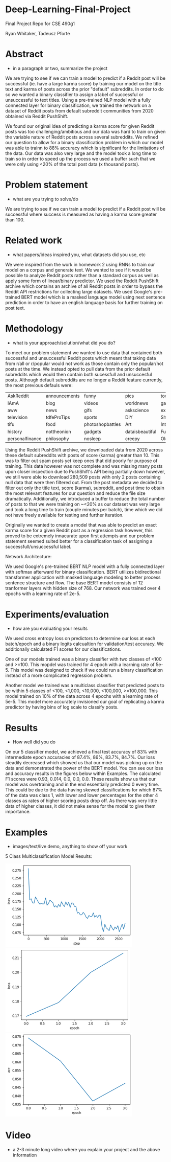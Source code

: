 # Deep-Learning-Final-Project
Final Project Repo for CSE 490g1

Ryan Whitaker, Tadeusz Pforte

# Abstract
- in a paragraph or two, summarize the project

We are trying to see if we can train a model to predict if a Reddit post will be successful (ie. have a large karma score) by training our model on the title text and karma of posts across the prior "default" subreddits. In order to do so we wanted a binary classifier to assign a label of successful or unsuccessful to text titles. Using a pre-trained NLP model with a fully connected layer for binary classification, we trained the network on a dataset of Reddit posts from default subreddit communities from 2020 obtained via Reddit PushShift.

We found our original idea of predicting a karma score for given Reddit posts was too challenging/ambitious and our data was hard to train on given the variable nature of Reddit posts across several subreddits. We refined our question to allow for a binary classification problem in which our model was able to trainn to 88% accuracy which is significant for the limitations of the data. Our data was also very large and the model took a long time to train so in order to speed up the process we used a buffer such that we were only using <20% of the total post data (x thousand posts).

# Problem statement 
- what are you trying to solve/do

We are trying to see if we can train a model to predict if a Reddit post will be successful where success is measured as having a karma score greater than 100.

# Related work 
- what papers/ideas inspired you, what datasets did you use, etc

We were inspired from the work in homework 2 using RNNs to train our model on a corpus and generate text. We wanted to see if it would be possible to analyze Reddit posts rather than a standard corpus as well as apply some form of linear/binary predictor. We used the Reddit PushShift archive which contains an archive of all Reddit posts in order to bypass the Reddit API restrictions for collecting large datasets. We used Google's pre-trained BERT model which is a masked language model using next sentence prediction in order to have an english language basis for further training on post text. 

# Methodology 
- what is your approach/solution/what did you do?

To meet our problem statement we wanted to use data that contained both successful and unsuccessful Reddit posts which meant that taking data from r/all or r/popular would not work as those contain only the popular/hot posts at the time. We instead opted to pull data from the prior default subreddits which would then contain both sucessfull and unsuccesful posts. Although default subreddits are no longer a Reddit feature currently, the most previous defauls were:

<table>
    <tr>
      <td>AskReddit</td>
      <td>announcements</td>
      <td>funny</td>
      <td>pics</td>
      <td>todayilearned</td>
      <td>science</td>
      <td>TwoXChromosomes</td>
    </tr>
      <td>IAmA</td>
      <td>blog</td>
      <td>videos</td>
      <td>worldnews</td>
      <td>gaming</td>
      <td>movies</td>
      <td>Music</td>
    </tr>
    <tr>
      <td>aww</td>
      <td>news</td>
      <td>gifs</td>
      <td>askscience</td>
      <td>explaintdkeimfive</td>
      <td>EarthPorn</td>
      <td>books</td>
    </tr>
    <tr>  
      <td>television</td>
      <td>tdfeProTips</td>
      <td>sports</td>
      <td>DIY</td>
      <td>Showerthoughts</td>
      <td>space</td>
      <td>Jokes</td>
    </tr>
    <tr>
      <td>tifu</td>
      <td>food</td>
      <td>photoshopbattles</td>
      <td>Art</td>
      <td>InternetIsBeautiful</td>
      <td>mildlyinteresting</td>
      <td>GetMotivated</td>
    </tr>
    <tr>
      <td>history</td>
      <td>nottheonion</td>
      <td>gadgets</td>
      <td>dataisbeautiful</td>
      <td>Futurology</td>
      <td>Documentaries</td>
      <td>tdstentothis</td>
    </tr>
    <tr>
      <td>personalfinance</td>
      <td>philosophy</td>
      <td>nosleep</td>
      <td>creepy</td>
      <td>OldSchoolCool</td>
      <td>UptdftingNews</td>
      <td>WritingPrompts</td>
    </tr>
  </table>

Using the Reddit PushShift archive, we downloaded data from 2020 across these default subreddits with posts of score (karma) greater than 10. This was to filter out spam posts yet keep ones that did poorly for purpose of training. This data however was not complete and was missing many posts upon closer inspection due to PushShift's API being partially down however, we still were able to download 280,509 posts with only 2 posts containing null data that were then filtered out. From the post metadata we decided to filter out only the title text, score (karma), subreddit, and post time to obtain the most relevant features for our question and reduce the file size dramatically. Additionally, we introduced a buffer to reduce the total number of posts to that we were training on ~<20% as our dataset was very large and took a long time to train (couple minutes per batch), time which we did not have freely available for testing and further iteration. 

Originally we wanted to create a model that was able to predict an exact karma score for a given Reddit post as a regression task however, this proved to be extremely innacurate upon first attempts and our problem statement seemed suited better for a classification task of assigning a successfull/unsuccessful label. 

Network Architecture: 

We used Google's pre-trained BERT NLP model with a fully connected layer with softmax afterward for binary classification. BERT utilizes bidirectional transformer application with masked language modeling to better process sentence structure and flow. The base BERT model consists of 12 tranformer layers with hidden size of 768. Our network was trained over 4 epochs with a learning rate of 2e-5.

# Experiments/evaluation 
- how are you evaluating your results

We used cross entropy loss on predictors to determine our loss at each batch/epoch and a binary logits calcualtion for validation/test accuracy. We additionally calculated F1 scores for our classifications.

One of our models trained was a binary classifier with two classes of <100 and >=100. This mopdel was trained for 4 epoch with a learning rate of 5e-5. This model was designed to check if we could run a binary classification instead of a more complicated regression problem.

Another model we trained was a multiclass classifier that predicted posts to be within 5 classes of <100, <1,000, <10,000, <100,000, >=100,000. This model trained on 10% of the data across 4 epochs with a learning rate of 5e-5. This model more accurately invisioned our goal of replicating a karma predictor by having bins of log scale to classify posts.

# Results 
- How well did you do

On our 5 classifier model, we achieved a final test accuracy of 83% with intermediate epoch accuracies of 87.4%, 86%, 83.7%, 84.7%. Our loss steadily decreased which showed us that our model was picking up on the data and demonstrated the power of the BERT model. You can see our loss and accuracy results in the figures below within Examples. The calculated F1 scores were 0.93, 0.014, 0.0, 0.0, 0.0. These results show us that our model was overtraining and in the end essentially predicted 0 every time. This could be due to the data having skewed classifications for which 87% of the data was class 1, with lower and lower percentages for the other 4 classes as rates of higher scoring posts drop off. As there was very little data of higher classes, it did not make sense for the model to give them importance.

# Examples 
- images/text/live demo, anything to show off your work

5 Class Multiclassification Model Results: 

![5 class results step loss](https://github.com/Ryan018/Deep-Learning-Final-Project/blob/main/step%20loss.png)
![5 class results val loss](https://github.com/Ryan018/Deep-Learning-Final-Project/blob/main/step%20val%20loss.png)
![5 class results val loss](https://github.com/Ryan018/Deep-Learning-Final-Project/blob/main/accuracy.png)

# Video 
- a 2-3 minute long video where you explain your project and the above information
